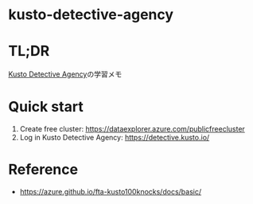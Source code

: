# kusto-detective-agency

# TL;DR

[Kusto Detective Agency](https://detective.kusto.io/)の学習メモ

# Quick start
1. Create free cluster: https://dataexplorer.azure.com/publicfreecluster
2. Log in Kusto Detective Agency: https://detective.kusto.io/

# Reference
- https://azure.github.io/fta-kusto100knocks/docs/basic/
